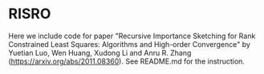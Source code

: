 # RISRO
Here we include code for paper "Recursive Importance Sketching for Rank Constrained Least Squares: Algorithms and High-order Convergence" by Yuetian Luo, Wen Huang, Xudong Li and Anru R. Zhang (https://arxiv.org/abs/2011.08360). See README.md for the instruction.

